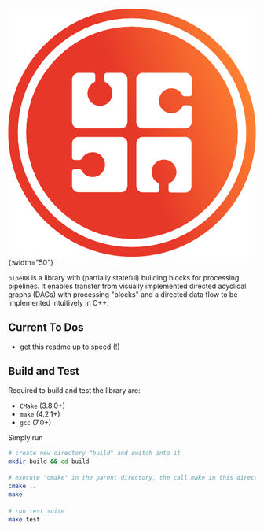 
![pipeBB Logo](./misc/pipeBB.png){:width="50"}

`pipeBB` is a library with (partially stateful) building blocks for processing
pipelines. It enables transfer from visually implemented directed acyclical
graphs (DAGs) with processing "blocks" and a directed data flow to be
implemented intuitively in C++.


## Current To Dos

- get this readme up to speed (!)


## Build and Test

Required to build and test the library are:

- `CMake` (3.8.0+)
- `make` (4.2.1+)
- `gcc` (7.0+)

Simply run

```bash
# create new directory "build" and switch into it
mkdir build && cd build

# execute "cmake" in the parent directory, the call make in this directory
cmake ..
make

# run test suite
make test
```


